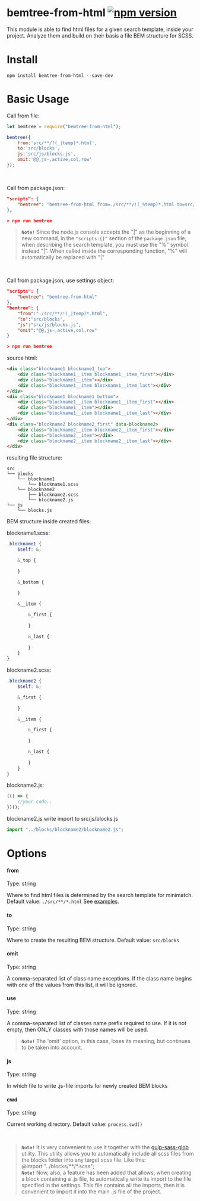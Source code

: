 # bemtree-from-html [![npm version](https://badge.fury.io/js/bemtree-from-html.svg)](http://badge.fury.io/js/bemtree-from-html)

This module is able to find html files for a given search template, inside your project. Analyze them and build on their basis a file BEM structure for SCSS.

# Install
```
npm install bemtree-from-html --save-dev
```
# Basic Usage

Call from file:

```javascript
let bemtree = require("bemtree-from-html");

bemtree({
	from:'src/**/!(_|temp)*.html',
	to:'src/blocks',
	js:'src/js/blocks.js',
	omit:'@@,js-,active,col,row'
});
```
<br>

Call from package.json:

```json
"scripts": {
	"bemtree": "bemtree-from-html from=./src/**/!(_%temp)*.html to=src/blocks js=src/js/blocks.js omit=active,col,row" 
},

> npm run bemtree

```
>
> **`Note!`** Since the node.js console accepts the "|" as the beginning of a new command, in the `"scripts:{}"` section of the `package.json` file, when describing the search template, you must use the "%" symbol instead "|". When called inside the corresponding function, "%" will automatically be replaced with "|"
>
<br>

Call from package.json, use settings object:

```json
"scripts": {
	"bemtree": "bemtree-from-html" 
},
"bemtree": {
	"from":"./src/**/!(_|temp)*.html",
	"to":"src/blocks",
	"js":"src/js/blocks.js",
	"omit":"@@,js-,active,col,row"
}

> npm run bemtree

```
source html:
```html
<div class="blockname1 blockname1_top">
	<div class="blockname1__item blockname1__item_first"></div>
	<div class="blockname1__item"></div>
	<div class="blockname1__item blockname1__item_last"></div>
</div>
<div class="blockname1 blockname1_bottom">
	<div class="blockname1__item blockname1__item_first"></div>
	<div class="blockname1__item"></div>
	<div class="blockname1__item blockname1__item_last"></div>
</div>
<div class="blockname2 blockname2_first" data-blockname2>
	<div class="blockname2__item blockname2__item_first"></div>
	<div class="blockname2__item"></div>
	<div class="blockname2__item blockname2__item_last"></div>
</div>
```
resulting file structure:
```
src
└── blocks
	└── blockname1
		└── blockname1.scss
	└── blockname2
		├── blockname2.scss
		└── blockname2.js
└── js
	└── blocks.js
```
BEM structure inside created files:

blockname1.scss:
```scss
.blockname1 {
	$self: &;

	&_top {
		
	}

	&_bottom {
		
	}

	&__item {

		&_first {
			
		}

		&_last {
			
		}
	}
}
```
blockname2.scss:
```scss
.blockname2 {
	$self: &;

	&_first {
		
	}

	&__item {

		&_first {
			
		}

		&_last {
			
		}
	}
}
```
blockname2.js:
```javascript
(() => {
	//your code..
})();
```
blockname2.js write import to src/js/blocks.js
```javascript
import "../blocks/blockname2/blockname2.js";
```


# Options

#### from
Type: string

Where to find html files is determined by the search template for minimatch. Default value: `./src/**/*.html` See [examples](https://github.com/motemen/minimatch-cheat-sheet/blob/master/README.md).
#### to
Type: string

Where to create the resulting BEM structure. Default value: `src/blocks`
#### omit
Type: string

A comma-separated list of class name exceptions. If the class name begins with one of the values from this list, it will be ignored.
#### use
Type: string

A comma-separated list of classes name prefix required to use. If it is not empty, then ONLY classes with those names will be used. 
> **`Note!`** The 'omit' option, in this case, loses its meaning, but continues to be taken into account.<br>
>

#### js
Type: string

In which file to write .js-file imports for newly created BEM blocks
#### cwd
Type: string

Current working directory. Default value: `process.cwd()`

<br>

> **`Note!`** It is very convenient to use it together with the [gulp-sass-glob](https://github.com/mikevercoelen/gulp-sass-glob) utility. This utility allows you to automatically include all scss files from the blocks folder into any target scss file. Like this: <br>
@import "../blocks/**/*.scss"; <br>
**`Note!`** Now, also, a feature has been added that allows, when creating a block containing a .js file, to automatically write its import to the file specified in the settings. This file contains all the imports, then it is convenient to import it into the main .js file of the project.
>









